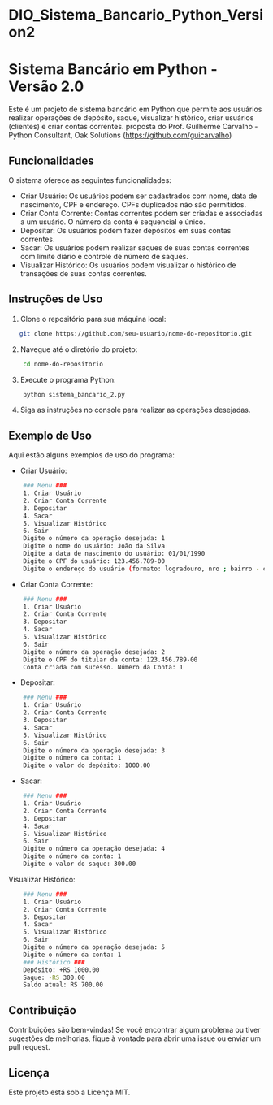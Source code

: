 # DIO_Sistema_Bancario_Python_Version2
 
# Sistema Bancário em Python - Versão 2.0

Este é um projeto de sistema bancário em Python que permite aos usuários realizar operações de depósito, saque, visualizar histórico, criar usuários (clientes) e criar contas correntes.
proposta do Prof. Guilherme Carvalho - Python Consultant, Oak Solutions (https://github.com/guicarvalho)

## Funcionalidades

O sistema oferece as seguintes funcionalidades:

- Criar Usuário: Os usuários podem ser cadastrados com nome, data de nascimento, CPF e endereço. CPFs duplicados não são permitidos.
- Criar Conta Corrente: Contas correntes podem ser criadas e associadas a um usuário. O número da conta é sequencial e único.
- Depositar: Os usuários podem fazer depósitos em suas contas correntes.
- Sacar: Os usuários podem realizar saques de suas contas correntes com limite diário e controle de número de saques.
- Visualizar Histórico: Os usuários podem visualizar o histórico de transações de suas contas correntes.

## Instruções de Uso

1. Clone o repositório para sua máquina local:

```bash
   git clone https://github.com/seu-usuario/nome-do-repositorio.git
```


2. Navegue até o diretório do projeto:

```bash
    cd nome-do-repositorio
```

3. Execute o programa Python:

```bash
    python sistema_bancario_2.py
```

4. Siga as instruções no console para realizar as operações desejadas.

## Exemplo de Uso
Aqui estão alguns exemplos de uso do programa:

* Criar Usuário:

```bash
    ### Menu ###
    1. Criar Usuário
    2. Criar Conta Corrente
    3. Depositar
    4. Sacar
    5. Visualizar Histórico
    6. Sair
    Digite o número da operação desejada: 1
    Digite o nome do usuário: João da Silva
    Digite a data de nascimento do usuário: 01/01/1990
    Digite o CPF do usuário: 123.456.789-00
    Digite o endereço do usuário (formato: logradouro, nro ; bairro - cidade/sigla estado): Rua Principal, 123 ; Centro - São Paulo/SP
```

* Criar Conta Corrente:

```bash
    ### Menu ###
    1. Criar Usuário
    2. Criar Conta Corrente
    3. Depositar
    4. Sacar
    5. Visualizar Histórico
    6. Sair
    Digite o número da operação desejada: 2
    Digite o CPF do titular da conta: 123.456.789-00
    Conta criada com sucesso. Número da Conta: 1
```
* Depositar:

```bash
    ### Menu ###
    1. Criar Usuário
    2. Criar Conta Corrente
    3. Depositar
    4. Sacar
    5. Visualizar Histórico
    6. Sair
    Digite o número da operação desejada: 3
    Digite o número da conta: 1
    Digite o valor do depósito: 1000.00
```

* Sacar:

```bash
    ### Menu ###
    1. Criar Usuário
    2. Criar Conta Corrente
    3. Depositar
    4. Sacar
    5. Visualizar Histórico
    6. Sair
    Digite o número da operação desejada: 4
    Digite o número da conta: 1
    Digite o valor do saque: 300.00
```
Visualizar Histórico:

```bash
    ### Menu ###
    1. Criar Usuário
    2. Criar Conta Corrente
    3. Depositar
    4. Sacar
    5. Visualizar Histórico
    6. Sair
    Digite o número da operação desejada: 5
    Digite o número da conta: 1
    ### Histórico ###
    Depósito: +RS 1000.00
    Saque: -RS 300.00
    Saldo atual: RS 700.00
```

## Contribuição
Contribuições são bem-vindas! Se você encontrar algum problema ou tiver sugestões de melhorias, fique à vontade para abrir uma issue ou enviar um pull request.

## Licença
Este projeto está sob a Licença MIT.











